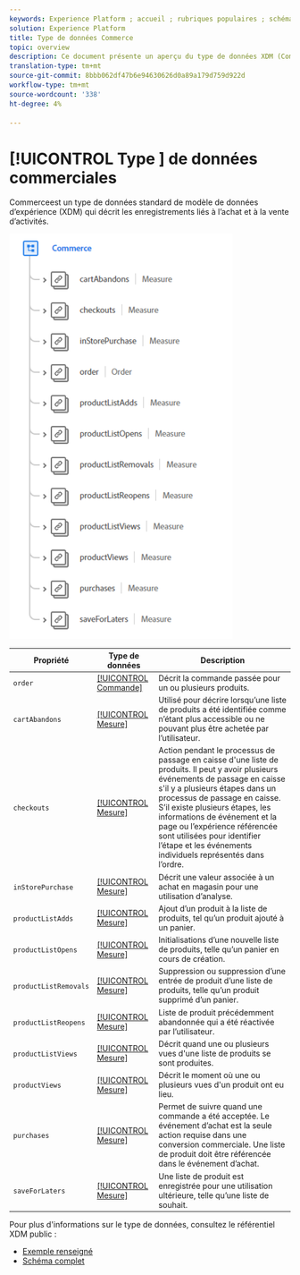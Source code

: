 ```yaml
---
keywords: Experience Platform ; accueil ; rubriques populaires ; schéma ; Schéma ; XDM ; champs ; schémas ; Schémas ; commerce ; type de données ; type de données ; type de données ;
solution: Experience Platform
title: Type de données Commerce
topic: overview
description: Ce document présente un aperçu du type de données XDM (Commerce Experience Data Model).
translation-type: tm+mt
source-git-commit: 8bbb062df47b6e94630626d0a89a179d759d922d
workflow-type: tm+mt
source-wordcount: '338'
ht-degree: 4%

---
```



# [!UICONTROL Type ] de données commerciales

 Commerceest un type de données standard de modèle de données d’expérience (XDM) qui décrit les enregistrements liés à l’achat et à la vente d’activités.

<img src="../images/data-types/commerce.PNG" width="400" /><br />

| Propriété | Type de données | Description |
| --- | --- | --- |
| `order` | [[!UICONTROL Commande]](./order.md) | Décrit la commande passée pour un ou plusieurs produits. |
| `cartAbandons` | [[!UICONTROL Mesure]](./measure.md) | Utilisé pour décrire lorsqu’une liste de produits a été identifiée comme n’étant plus accessible ou ne pouvant plus être achetée par l’utilisateur. |
| `checkouts` | [[!UICONTROL Mesure]](./measure.md) | Action pendant le processus de passage en caisse d&#39;une liste de produits. Il peut y avoir plusieurs événements de passage en caisse s&#39;il y a plusieurs étapes dans un processus de passage en caisse. S’il existe plusieurs étapes, les informations de événement et la page ou l’expérience référencée sont utilisées pour identifier l’étape et les événements individuels représentés dans l’ordre. |
| `inStorePurchase` | [[!UICONTROL Mesure]](./measure.md) | Décrit une valeur associée à un achat en magasin pour une utilisation d’analyse. |
| `productListAdds` | [[!UICONTROL Mesure]](./measure.md) | Ajout d’un produit à la liste de produits, tel qu’un produit ajouté à un panier. |
| `productListOpens` | [[!UICONTROL Mesure]](./measure.md) | Initialisations d’une nouvelle liste de produits, telle qu’un panier en cours de création. |
| `productListRemovals` | [[!UICONTROL Mesure]](./measure.md) | Suppression ou suppression d’une entrée de produit d’une liste de produits, telle qu’un produit supprimé d’un panier. |
| `productListReopens` | [[!UICONTROL Mesure]](./measure.md) | Liste de produit précédemment abandonnée qui a été réactivée par l’utilisateur. |
| `productListViews` | [[!UICONTROL Mesure]](./measure.md) | Décrit quand une ou plusieurs vues d&#39;une liste de produits se sont produites. |
| `productViews` | [[!UICONTROL Mesure]](./measure.md) | Décrit le moment où une ou plusieurs vues d&#39;un produit ont eu lieu. |
| `purchases` | [[!UICONTROL Mesure]](./measure.md) | Permet de suivre quand une commande a été acceptée. Le événement d’achat est la seule action requise dans une conversion commerciale. Une liste de produit doit être référencée dans le événement d’achat. |
| `saveForLaters` | [[!UICONTROL Mesure]](./measure.md) | Une liste de produit est enregistrée pour une utilisation ultérieure, telle qu’une liste de souhait. |

Pour plus d&#39;informations sur le type de données, consultez le référentiel XDM public :

* [Exemple renseigné](https://github.com/adobe/xdm/blob/master/components/datatypes/marketing/commerce.example.1.json)
* [Schéma complet](https://github.com/adobe/xdm/blob/master/components/datatypes/marketing/commerce.schema.json)